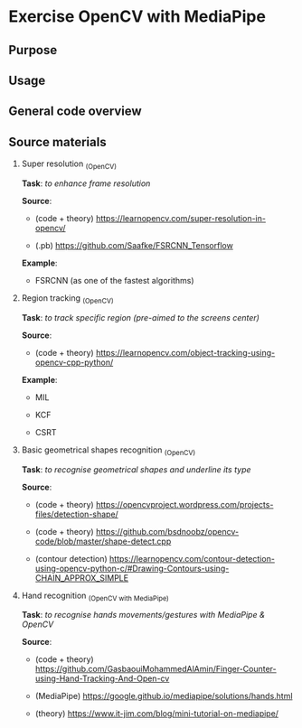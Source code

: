 # Exercise OpenCV with MediaPipe

## Purpose

## Usage

## General code overview

## Source materials
1. Super resolution <sub>(OpenCV)</sub>

    __Task__: _to enhance frame resolution_

    __Source__:
    
    - (code + theory)     https://learnopencv.com/super-resolution-in-opencv/
                    
    - (.pb)               https://github.com/Saafke/FSRCNN_Tensorflow
    
    __Example__:
    
    - FSRCNN (as one of the fastest algorithms)

2. Region tracking <sub>(OpenCV)</sub>

    __Task__: _to track specific region (pre-aimed to the screens center)_
    
    __Source__:
    
    - (code + theory)     https://learnopencv.com/object-tracking-using-opencv-cpp-python/
    
    __Example__:
    
    - MIL
    
    - KCF
    
    - CSRT

3. Basic geometrical shapes recognition <sub>(OpenCV)</sub>

    __Task__: _to recognise geometrical shapes and underline its type_
    
    __Source__:
    
    - (code + theory)     https://opencvproject.wordpress.com/projects-files/detection-shape/
    
    - (code + theory)     https://github.com/bsdnoobz/opencv-code/blob/master/shape-detect.cpp
    
    - (contour detection) https://learnopencv.com/contour-detection-using-opencv-python-c/#Drawing-Contours-using-CHAIN_APPROX_SIMPLE

4. Hand recognition <sub>(OpenCV with MediaPipe)</sub>

    __Task__: _to recognise hands movements/gestures with MediaPipe & OpenCV_
    
    __Source__:
    
    - (code + theory)     https://github.com/GasbaouiMohammedAlAmin/Finger-Counter-using-Hand-Tracking-And-Open-cv
    
    - (MediaPipe)         https://google.github.io/mediapipe/solutions/hands.html
    
    - (theory)            https://www.it-jim.com/blog/mini-tutorial-on-mediapipe/
